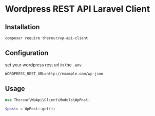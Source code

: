 # Wordpress REST API Laravel Client

## Installation
```
composer require therour/wp-api-client
```

## Configuration
set your wordpress rest url in the `.env`
```
WORDPRESS_REST_URL=http://example.com/wp-json
```

## Usage
```php
use Therour\WpApi\Client\Models\WpPost;

$posts = WpPost::get();
```
